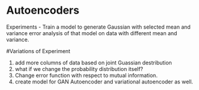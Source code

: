 # Autoencoders

Experiments - 
Train a model to generate Gaussian with selected mean and variance
error analysis of that model on data with different mean and variance.

#Variations of Experiment

1. add more columns of data based on joint Guassian destribution
2. what if we change the probability distribution itself?
3. Change error function with respect to mutual information.
4. create model for GAN Autoencoder and variational autoencoder as well.
